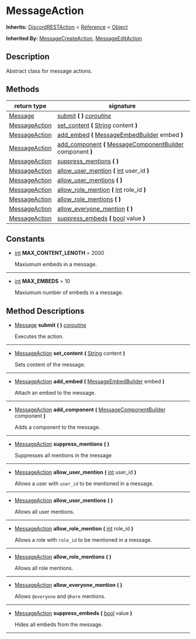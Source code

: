   
# MessageAction
  
**Inherits:** [DiscordRESTAction](./class_discordrestaction.md) < [Reference](https://docs.godotengine.org/en/3.5/classes/class_reference.html) < [Object](https://docs.godotengine.org/en/3.5/classes/class_object.html)  
  
**Inherited By:** [MessageCreateAction](./class_messagecreateaction.md), [MessageEditAction](./class_messageeditaction.md)  
  
## Description
  
Abstract class for message actions.  
  
## Methods
  
| return type                               | signature                                                                                                                                 |
|-------------------------------------------|-------------------------------------------------------------------------------------------------------------------------------------------|
| [Message](./class_message.md)             | [submit](#method-submit) **(**  **)** <u>_coroutine_</u>                                                                                  |
| [MessageAction](./class_messageaction.md) | [set\_content](#method-set-content) **(** [String](https://docs.godotengine.org/en/3.5/classes/class_string.html) content **)**           |
| [MessageAction](./class_messageaction.md) | [add\_embed](#method-add-embed) **(** [MessageEmbedBuilder](./class_messageembedbuilder.md) embed **)**                                   |
| [MessageAction](./class_messageaction.md) | [add\_component](#method-add-component) **(** [MessageComponentBuilder](./class_messagecomponentbuilder.md) component **)**               |
| [MessageAction](./class_messageaction.md) | [suppress\_mentions](#method-suppress-mentions) **(**  **)**                                                                              |
| [MessageAction](./class_messageaction.md) | [allow\_user\_mention](#method-allow-user-mention) **(** [int](https://docs.godotengine.org/en/3.5/classes/class_int.html) user\_id **)** |
| [MessageAction](./class_messageaction.md) | [allow\_user\_mentions](#method-allow-user-mentions) **(**  **)**                                                                         |
| [MessageAction](./class_messageaction.md) | [allow\_role\_mention](#method-allow-role-mention) **(** [int](https://docs.godotengine.org/en/3.5/classes/class_int.html) role\_id **)** |
| [MessageAction](./class_messageaction.md) | [allow\_role\_mentions](#method-allow-role-mentions) **(**  **)**                                                                         |
| [MessageAction](./class_messageaction.md) | [allow\_everyone\_mention](#method-allow-everyone-mention) **(**  **)**                                                                   |
| [MessageAction](./class_messageaction.md) | [suppress\_embeds](#method-suppress-embeds) **(** [bool](https://docs.godotengine.org/en/3.5/classes/class_bool.html) value **)**         |  
  
## Constants
  
- <a name="constant-MAX-CONTENT-LENGTH"></a>[int](https://docs.godotengine.org/en/3.5/classes/class_int.html) **MAX\_CONTENT\_LENGTH** = 2000  
  
	Maxiumum embeds in a message.  
________________

- <a name="constant-MAX-EMBEDS"></a>[int](https://docs.godotengine.org/en/3.5/classes/class_int.html) **MAX\_EMBEDS** = 10  
  
	Maxiumum number of embeds in a message.
  
  
## Method Descriptions
  
- <a name="method-submit"></a>[Message](./class_message.md) **submit** **(**  **)** <u>_coroutine_</u>  
  
	Executes the action.  
________________

- <a name="method-set-content"></a>[MessageAction](./class_messageaction.md) **set\_content** **(** [String](https://docs.godotengine.org/en/3.5/classes/class_string.html) content **)**  
  
	Sets content of the message.  
________________

- <a name="method-add-embed"></a>[MessageAction](./class_messageaction.md) **add\_embed** **(** [MessageEmbedBuilder](./class_messageembedbuilder.md) embed **)**  
  
	Attach an embed to the message.  
________________

- <a name="method-add-component"></a>[MessageAction](./class_messageaction.md) **add\_component** **(** [MessageComponentBuilder](./class_messagecomponentbuilder.md) component **)**  
  
	Adds a component to the message.  
________________

- <a name="method-suppress-mentions"></a>[MessageAction](./class_messageaction.md) **suppress\_mentions** **(**  **)**  
  
	Suppresses all mentions in the message  
________________

- <a name="method-allow-user-mention"></a>[MessageAction](./class_messageaction.md) **allow\_user\_mention** **(** [int](https://docs.godotengine.org/en/3.5/classes/class_int.html) user\_id **)**  
  
	Allows a user with `user_id` to be mentioned in a message.  
________________

- <a name="method-allow-user-mentions"></a>[MessageAction](./class_messageaction.md) **allow\_user\_mentions** **(**  **)**  
  
	Allows all user mentions.  
________________

- <a name="method-allow-role-mention"></a>[MessageAction](./class_messageaction.md) **allow\_role\_mention** **(** [int](https://docs.godotengine.org/en/3.5/classes/class_int.html) role\_id **)**  
  
	Allows a role with `role_id` to be mentioned in a message.  
________________

- <a name="method-allow-role-mentions"></a>[MessageAction](./class_messageaction.md) **allow\_role\_mentions** **(**  **)**  
  
	Allows all role mentions.  
________________

- <a name="method-allow-everyone-mention"></a>[MessageAction](./class_messageaction.md) **allow\_everyone\_mention** **(**  **)**  
  
	Allows `@everyone` and `@here` mentions.  
________________

- <a name="method-suppress-embeds"></a>[MessageAction](./class_messageaction.md) **suppress\_embeds** **(** [bool](https://docs.godotengine.org/en/3.5/classes/class_bool.html) value **)**  
  
	Hides all embeds from the message.  
________________

  
